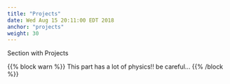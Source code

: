 ```yaml
---
title: "Projects"
date: Wed Aug 15 20:11:00 EDT 2018
anchor: "projects"
weight: 30
---
```


Section with Projects

{{% block warn %}}
This part has a lot of physics!! be careful...
{{% /block %}}
